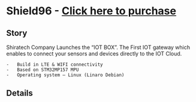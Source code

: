 **Shield96** - [Click here to purchase](https://www.arrow.com/en/products/srt-iot-cube-box/shiratech)
====================================================

**Story**
------------------------
Shiratech Company Launches the “IOT BOX”.
The First IOT gateway which enables to connect your sensors and devices directly to the IOT Cloud.

	-	Build in LTE & WIFI connectivity
	-	Based on STM32MP157 MPU
	-	Operating system – Linux (Linaro Debian)
	
**Details**
------------------------


